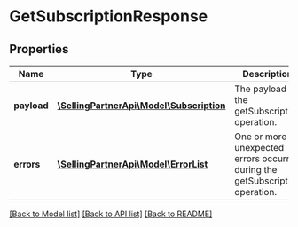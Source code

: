 # GetSubscriptionResponse

## Properties
Name | Type | Description | Notes
------------ | ------------- | ------------- | -------------
**payload** | [**\SellingPartnerApi\Model\Subscription**](Subscription.md) | The payload for the getSubscription operation. | [optional] 
**errors** | [**\SellingPartnerApi\Model\ErrorList**](ErrorList.md) | One or more unexpected errors occurred during the getSubscription operation. | [optional] 

[[Back to Model list]](../README.md#documentation-for-models) [[Back to API list]](../README.md#documentation-for-api-endpoints) [[Back to README]](../README.md)


